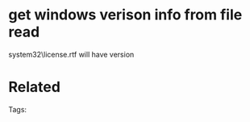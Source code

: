 # get windows verison info from file read
system32\license.rtf will have version

# Related


Tags:

    
